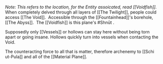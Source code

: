 *Note: This refers to the location, for the Entity assoicated, read [[Voidfish]].*
When completely delved through all layers of  [[The Twilight]], people could access [[The Void]].
 Accessible through the [[Fountainhead]]'s borehole, [[The Abyss]].
 The [[Voidfish]] is this plane's #Shnūt .

Supposedly only [[Vessels]] or hollows can stay here without being torn apart or going insane.
Hollows quickly turn into vessels when contacting the Void.

The counteracting force to all that is matter, therefore archenemy to [[Schi ut-Pula]] and all of the [[Material Plane]]. 
